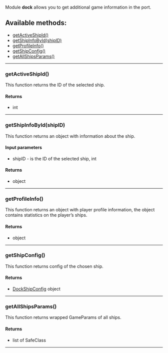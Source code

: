 Module **dock** allows you to get additional game information in the port.

## Available methods:

- [getActiveShipId()](#getActiveShipId)
- [getShipInfoById(shipID)](#getShipInfoByIdshipID)
- [getProfileInfo()](#getProfileInfo)
- [getShipConfig()](#getShipConfig)
- [getAllShipsParams()](#getAllShipsParams)

---

### getActiveShipId()
This function returns the ID of the selected ship.

#### Returns
- int

---

### getShipInfoById(shipID)
This function returns an object with information about the ship. 

#### Input parameters
- shipID - is the ID of the selected ship, int

#### Returns
- object

---

### getProfileInfo()
This function returns an object with player profile information, the object contains statistics on the player’s ships.

#### Returns
- object

---

### getShipConfig()
This function returns config of the chosen ship.

#### Returns
- [DockShipConfig](./Classes/DockShipConfig.md) object

---

### getAllShipsParams()
This function returns wrapped GameParams of all ships.

#### Returns
- list of SafeClass

---
